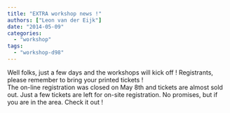 ```yaml
---
title: "EXTRA workshop news !"
authors: ["Leon van der Eijk"]
date: "2014-05-09"
categories: 
  - "workshop"
tags: 
  - "workshop-d98"
---
```


Well folks, just a few days and the workshops will kick off ! Registrants, please remember to bring your printed tickets !  
The on-line registration was closed on May 8th and tickets are almost sold out. Just a few tickets are left for on-site registration. No promises, but if you are in the area. Check it out !
